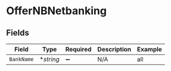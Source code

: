 # OfferNBNetbanking


## Fields

| Field              | Type               | Required           | Description        | Example            |
| ------------------ | ------------------ | ------------------ | ------------------ | ------------------ |
| `BankName`         | **string*          | :heavy_minus_sign: | N/A                | all                |